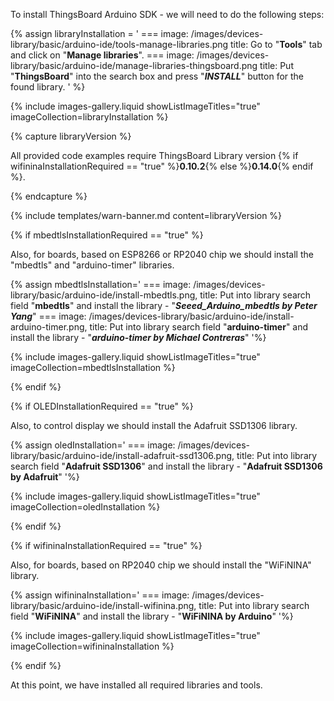 To install ThingsBoard Arduino SDK - we will need to do the following steps:  

{% assign libraryInstallation = '
    ===
        image: /images/devices-library/basic/arduino-ide/tools-manage-libraries.png
        title: Go to "**Tools**" tab and click on "**Manage libraries**".
    ===
        image: /images/devices-library/basic/arduino-ide/manage-libraries-thingsboard.png
        title: Put "**ThingsBoard**" into the search box and press "***INSTALL***" button for the found library.
' 
%}

{% include images-gallery.liquid showListImageTitles="true" imageCollection=libraryInstallation %}    

{% capture libraryVersion %}

All provided code examples require ThingsBoard Library version {% if wifininaInstallationRequired == "true" %}**0.10.2**{% else %}**0.14.0**{% endif %}.  

{% endcapture %}

{% include templates/warn-banner.md content=libraryVersion %}

{% if mbedtlsInstallationRequired == "true" %}

Also, for boards, based on ESP8266 or RP2040 chip we should install the "mbedtls" and "arduino-timer" libraries.  

{% assign mbedtlsInstallation='
    ===
        image: /images/devices-library/basic/arduino-ide/install-mbedtls.png,
        title: Put into library search field "**mbedtls**" and install the library - "***Seeed_Arduino_mbedtls by Peter Yang***"
    ===
        image: /images/devices-library/basic/arduino-ide/install-arduino-timer.png,
        title: Put into library search field "**arduino-timer**" and install the library - "***arduino-timer by Michael Contreras***"
'%}

{% include images-gallery.liquid showListImageTitles="true" imageCollection=mbedtlsInstallation %}

{% endif %}

{% if OLEDInstallationRequired == "true" %}

Also, to control display we should install the Adafruit SSD1306 library.  

{% assign oledInstallation='
    ===
        image: /images/devices-library/basic/arduino-ide/install-adafruit-ssd1306.png,
        title: Put into library search field "**Adafruit SSD1306**" and install the library - "**Adafruit SSD1306 by Adafruit**"
'%}

{% include images-gallery.liquid showListImageTitles="true" imageCollection=oledInstallation %}

{% endif %}

{% if wifininaInstallationRequired == "true" %}

Also, for boards, based on RP2040 chip we should install the "WiFiNINA" library.  

{% assign wifininaInstallation='
    ===
        image: /images/devices-library/basic/arduino-ide/install-wifinina.png,
        title: Put into library search field "**WiFiNINA**" and install the library - "**WiFiNINA by Arduino**"
'%}

{% include images-gallery.liquid showListImageTitles="true" imageCollection=wifininaInstallation %}

{% endif %}

At this point, we have installed all required libraries and tools.  